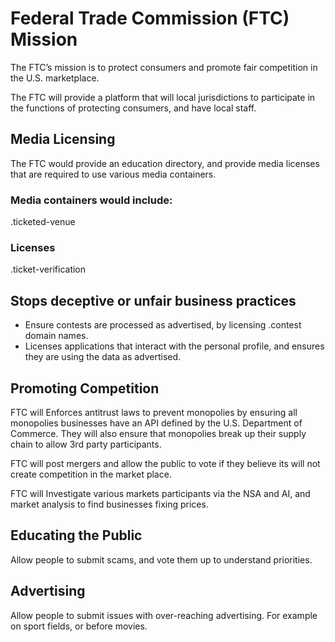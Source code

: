 # Federal Trade Commission (FTC) Mission

The FTC’s mission is to protect consumers and promote fair competition in the U.S. marketplace.

The FTC will provide a platform that will local jurisdictions to participate in the functions of protecting consumers, and have local staff.

## Media Licensing

The FTC would provide an education directory, and provide media licenses that are required to use various media containers.

### Media containers would include:

.ticketed-venue

### Licenses

.ticket-verification

## Stops deceptive or unfair business practices

- Ensure contests are processed as advertised, by licensing .contest domain names.
- Licenses applications that interact with the personal profile, and ensures they are using the data as advertised.

## Promoting Competition

FTC will Enforces antitrust laws to prevent monopolies by ensuring all monopolies businesses have an API defined by the U.S. Department of Commerce. They will also ensure that monopolies break up their supply chain to allow 3rd party participants.

FTC will post mergers and allow the public to vote if they believe its will not create competition in the market place.

FTC will Investigate various markets participants via the NSA and AI, and market analysis to find businesses fixing prices.

## Educating the Public

Allow people to submit scams, and vote them up to understand priorities.

## Advertising

Allow people to submit issues with over-reaching advertising. For example on sport fields, or before movies.
